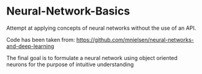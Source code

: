 # Neural-Network-Basics
Attempt at applying concepts of neural networks without the use of an API.

Code has been taken from:
https://github.com/mnielsen/neural-networks-and-deep-learning

The final goal is to formulate a neural network using object oriented neurons for the purpose of intuitive understanding
